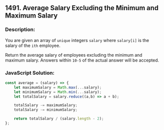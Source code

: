 ## 1491. Average Salary Excluding the Minimum and Maximum Salary

### Description:
You are given an array of ```unique``` integers ```salary``` where ```salary[i]``` is the salary of the ```ith``` employee.

Return the average salary of employees excluding the minimum and maximum salary. Answers within ```10-5``` of the actual answer will be accepted.

### JavaScript Solution:
```JavaScript
const average = (salary) => {    
    let maximumSalary = Math.max(...salary);
    let minimumSalary = Math.min(...salary);
    let totalSalary = salary.reduce((a,b) => a + b);

    totalSalary -= maximumSalary;
    totalSalary -= minimumSalary;

    return totalSalary / (salary.length - 2);
};
```